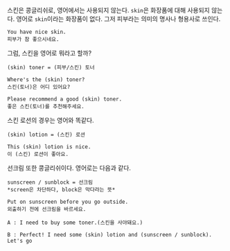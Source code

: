 스킨은 콩글리쉬로, 영어에서는 사용되지 않는다.
`skin`은 화장품에 대해 사용되지 않는다. 영어로 `skin`이라는 화장품이 없다. 그저 피부라는 의미의 명사나 형용사로 쓰인다.

```
You have nice skin.
피부가 참 좋으시네요.
```

그럼, 스킨을 영어로 뭐라고 할까?

```
(skin) toner = (피부/스킨) 토너

Where's the (skin) toner?
스킨(토너)은 어디 있어요?

Please recommend a good (skin) toner.
좋은 스킨(토너)를 추천해주세요.
```

스킨 로션의 경우는 영어와 똑같다.

```
(skin) lotion = (스킨) 로션

This (skin) lotion is nice.
이 (스킨) 로션이 좋아요.
```

선크림 또한 콩글리쉬이다. 영어로는 다음과 같다.

```
sunscreen / sunblock = 선크림
*screen은 차단하다, block은 막다라는 뜻*

Put on sunscreen before you go outside.
외출하기 전에 선크림을 바르세요.
```

```
A : I need to buy some toner.(스킨을 사야돼요.)

B : Perfect! I need some (skin) lotion and (sunscreen / sunblock). Let's go 
```